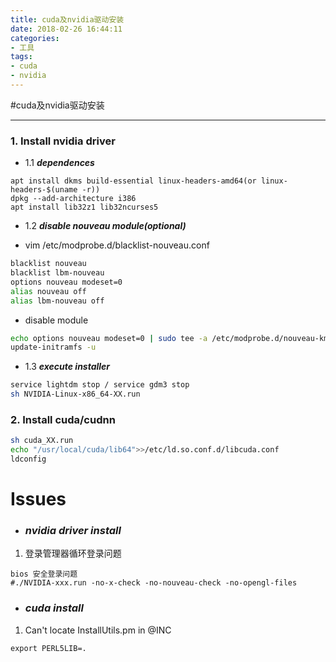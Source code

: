 ```yaml
---
title: cuda及nvidia驱动安装
date: 2018-02-26 16:44:11
categories:
- 工具
tags:
- cuda
- nvidia
---
```


#cuda及nvidia驱动安装

---
### 1. Install nvidia driver

- 1.1 ***dependences***

```
apt install dkms build-essential linux-headers-amd64(or linux-headers-$(uname -r))
dpkg --add-architecture i386
apt install lib32z1 lib32ncurses5
```

- 1.2 ***disable nouveau module(optional)***

+ vim /etc/modprobe.d/blacklist-nouveau.conf

```sh
blacklist nouveau
blacklist lbm-nouveau
options nouveau modeset=0
alias nouveau off
alias lbm-nouveau off
```
+ disable module

```sh
echo options nouveau modeset=0 | sudo tee -a /etc/modprobe.d/nouveau-kms.conf
update-initramfs -u
```
- 1.3 ***execute installer***

```sh
service lightdm stop / service gdm3 stop
sh NVIDIA-Linux-x86_64-XX.run
```

### 2. Install cuda/cudnn

```sh
sh cuda_XX.run
echo "/usr/local/cuda/lib64">>/etc/ld.so.conf.d/libcuda.conf
ldconfig
```
# Issues #

+ ### *nvidia driver install*

1. 登录管理器循环登录问题

```
bios 安全登录问题
#./NVIDIA-xxx.run -no-x-check -no-nouveau-check -no-opengl-files
```

+ ### *cuda install*

1. Can't locate InstallUtils.pm in @INC
```
export PERL5LIB=.
```


